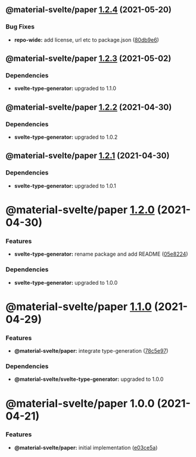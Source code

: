 ## @material-svelte/paper [1.2.4](https://github.com/material-svelte/material-svelte/compare/@material-svelte/paper@1.2.3...@material-svelte/paper@1.2.4) (2021-05-20)


### Bug Fixes

* **repo-wide:** add license, url etc to package.json ([80db9e6](https://github.com/material-svelte/material-svelte/commit/80db9e6d4258331e5847d5d30f9252b4d972fd9b))

## @material-svelte/paper [1.2.3](https://github.com/material-svelte/material-svelte/compare/@material-svelte/paper@1.2.2...@material-svelte/paper@1.2.3) (2021-05-02)





### Dependencies

* **svelte-type-generator:** upgraded to 1.1.0

## @material-svelte/paper [1.2.2](https://github.com/material-svelte/material-svelte/compare/@material-svelte/paper@1.2.1...@material-svelte/paper@1.2.2) (2021-04-30)





### Dependencies

* **svelte-type-generator:** upgraded to 1.0.2

## @material-svelte/paper [1.2.1](https://github.com/material-svelte/material-svelte/compare/@material-svelte/paper@1.2.0...@material-svelte/paper@1.2.1) (2021-04-30)





### Dependencies

* **svelte-type-generator:** upgraded to 1.0.1

# @material-svelte/paper [1.2.0](https://github.com/material-svelte/material-svelte/compare/@material-svelte/paper@1.1.0...@material-svelte/paper@1.2.0) (2021-04-30)


### Features

* **svelte-type-generator:** rename package and add README ([05e8224](https://github.com/material-svelte/material-svelte/commit/05e8224fa6b1d6ec93c6b82ccf1bf0af3f2dc042))





### Dependencies

* **svelte-type-generator:** upgraded to 1.0.0

# @material-svelte/paper [1.1.0](https://github.com/material-svelte/material-svelte/compare/@material-svelte/paper@1.0.0...@material-svelte/paper@1.1.0) (2021-04-29)


### Features

* **@material-svelte/paper:** integrate type-generation ([78c5e97](https://github.com/material-svelte/material-svelte/commit/78c5e977d11be9c84155c2acd97156c7c4cf60ec))





### Dependencies

* **@material-svelte/svelte-type-generator:** upgraded to 1.0.0

# @material-svelte/paper 1.0.0 (2021-04-21)


### Features

* **@material-svelte/paper:** initial implementation ([e03ce5a](https://github.com/material-svelte/material-svelte/commit/e03ce5a2cb7ed6c947123db1e9bab8beb0b9cc07))
